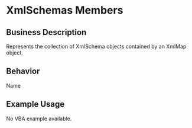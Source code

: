# XmlSchemas Members

## Business Description
Represents the collection of XmlSchema objects contained by an XmlMap object.

## Behavior
Name

## Example Usage
No VBA example available.